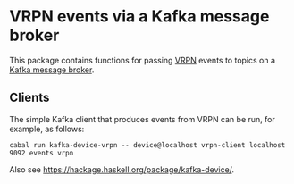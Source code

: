 VRPN events via a Kafka message broker
=============================================

This package contains functions for passing [VRPN](https://github.com/vrpn/vrpn/wiki) events to topics on a [Kafka message broker](https://kafka.apache.org/).


Clients
-------

The simple Kafka client that produces events from VRPN can be run, for example, as follows:

	cabal run kafka-device-vrpn -- device@localhost vrpn-client localhost 9092 events vrpn


Also see https://hackage.haskell.org/package/kafka-device/.
